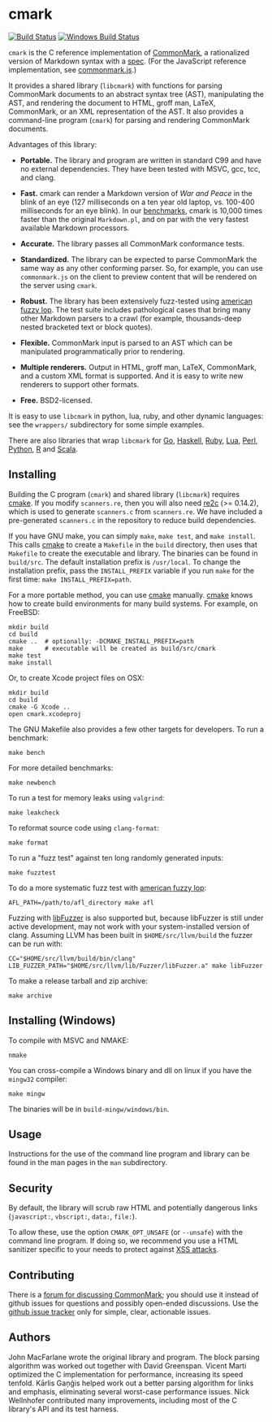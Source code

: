 cmark
=====

[![Build Status]](https://travis-ci.org/commonmark/cmark)
[![Windows Build Status]](https://ci.appveyor.com/project/jgm/cmark-0ub06)

`cmark` is the C reference implementation of [CommonMark], a
rationalized version of Markdown syntax with a [spec][the spec].
(For the JavaScript reference implementation, see
[commonmark.js].)

It provides a shared library (`libcmark`) with functions for parsing
CommonMark documents to an abstract syntax tree (AST), manipulating
the AST, and rendering the document to HTML, groff man, LaTeX,
CommonMark, or an XML representation of the AST.  It also provides a
command-line program (`cmark`) for parsing and rendering CommonMark
documents.

Advantages of this library:

- **Portable.**  The library and program are written in standard
  C99 and have no external dependencies.  They have been tested with
  MSVC, gcc, tcc, and clang.

- **Fast.** cmark can render a Markdown version of *War and Peace* in
  the blink of an eye (127 milliseconds on a ten year old laptop,
  vs. 100-400 milliseconds for an eye blink).  In our [benchmarks],
  cmark is 10,000 times faster than the original `Markdown.pl`, and
  on par with the very fastest available Markdown processors.

- **Accurate.** The library passes all CommonMark conformance tests.

- **Standardized.** The library can be expected to parse CommonMark
  the same way as any other conforming parser.  So, for example,
  you can use `commonmark.js` on the client to preview content that
  will be rendered on the server using `cmark`.

- **Robust.** The library has been extensively fuzz-tested using
  [american fuzzy lop].  The test suite includes pathological cases
  that bring many other Markdown parsers to a crawl (for example,
  thousands-deep nested bracketed text or block quotes).

- **Flexible.** CommonMark input is parsed to an AST which can be
  manipulated programmatically prior to rendering.

- **Multiple renderers.**  Output in HTML, groff man, LaTeX, CommonMark,
  and a custom XML format is supported. And it is easy to write new
  renderers to support other formats.

- **Free.** BSD2-licensed.

It is easy to use `libcmark` in python, lua, ruby, and other dynamic
languages: see the `wrappers/` subdirectory for some simple examples.

There are also libraries that wrap `libcmark` for
[Go](https://github.com/rhinoman/go-commonmark),
[Haskell](https://hackage.haskell.org/package/cmark),
[Ruby](https://github.com/gjtorikian/commonmarker),
[Lua](https://github.com/jgm/cmark-lua),
[Perl](https://metacpan.org/release/CommonMark),
[Python](https://pypi.python.org/pypi/paka.cmark),
[R](https://cran.r-project.org/package=commonmark) and
[Scala](https://github.com/sparsetech/cmark-scala).

Installing
----------

Building the C program (`cmark`) and shared library (`libcmark`)
requires [cmake].  If you modify `scanners.re`, then you will also
need [re2c] \(>= 0.14.2\), which is used to generate `scanners.c` from
`scanners.re`.  We have included a pre-generated `scanners.c` in
the repository to reduce build dependencies.

If you have GNU make, you can simply `make`, `make test`, and `make
install`.  This calls [cmake] to create a `Makefile` in the `build`
directory, then uses that `Makefile` to create the executable and
library.  The binaries can be found in `build/src`.  The default
installation prefix is `/usr/local`.  To change the installation
prefix, pass the `INSTALL_PREFIX` variable if you run `make` for the
first time: `make INSTALL_PREFIX=path`.

For a more portable method, you can use [cmake] manually. [cmake] knows
how to create build environments for many build systems.  For example,
on FreeBSD:

    mkdir build
    cd build
    cmake ..  # optionally: -DCMAKE_INSTALL_PREFIX=path
    make      # executable will be created as build/src/cmark
    make test
    make install

Or, to create Xcode project files on OSX:

    mkdir build
    cd build
    cmake -G Xcode ..
    open cmark.xcodeproj

The GNU Makefile also provides a few other targets for developers.
To run a benchmark:

    make bench

For more detailed benchmarks:

    make newbench

To run a test for memory leaks using `valgrind`:

    make leakcheck

To reformat source code using `clang-format`:

    make format

To run a "fuzz test" against ten long randomly generated inputs:

    make fuzztest

To do a more systematic fuzz test with [american fuzzy lop]:

    AFL_PATH=/path/to/afl_directory make afl

Fuzzing with [libFuzzer] is also supported but, because libFuzzer is still
under active development, may not work with your system-installed version of
clang. Assuming LLVM has been built in `$HOME/src/llvm/build` the fuzzer can be
run with:

    CC="$HOME/src/llvm/build/bin/clang" LIB_FUZZER_PATH="$HOME/src/llvm/lib/Fuzzer/libFuzzer.a" make libFuzzer

To make a release tarball and zip archive:

    make archive

Installing (Windows)
--------------------

To compile with MSVC and NMAKE:

    nmake

You can cross-compile a Windows binary and dll on linux if you have the
`mingw32` compiler:

    make mingw

The binaries will be in `build-mingw/windows/bin`.

Usage
-----

Instructions for the use of the command line program and library can
be found in the man pages in the `man` subdirectory.

Security
--------

By default, the library will scrub raw HTML and potentially
dangerous links (`javascript:`, `vbscript:`, `data:`, `file:`).

To allow these, use the option `CMARK_OPT_UNSAFE` (or
`--unsafe`) with the command line program. If doing so, we
recommend you use a HTML sanitizer specific to your needs to
protect against [XSS
attacks](http://en.wikipedia.org/wiki/Cross-site_scripting).

Contributing
------------

There is a [forum for discussing
CommonMark](http://talk.commonmark.org); you should use it instead of
github issues for questions and possibly open-ended discussions.
Use the [github issue tracker](http://github.com/commonmark/CommonMark/issues)
only for simple, clear, actionable issues.

Authors
-------

John MacFarlane wrote the original library and program.
The block parsing algorithm was worked out together with David
Greenspan. Vicent Marti optimized the C implementation for
performance, increasing its speed tenfold.  Kārlis Gaņģis helped
work out a better parsing algorithm for links and emphasis,
eliminating several worst-case performance issues.
Nick Wellnhofer contributed many improvements, including
most of the C library's API and its test harness.

[benchmarks]: benchmarks.md
[the spec]: http://spec.commonmark.org
[CommonMark]: http://commonmark.org
[cmake]: http://www.cmake.org/download/
[re2c]: http://re2c.org
[commonmark.js]: https://github.com/commonmark/commonmark.js
[Build Status]: https://img.shields.io/travis/commonmark/cmark/master.svg?style=flat
[Windows Build Status]: https://ci.appveyor.com/api/projects/status/h3fd91vtd1xfmp69?svg=true
[american fuzzy lop]: http://lcamtuf.coredump.cx/afl/
[libFuzzer]: http://llvm.org/docs/LibFuzzer.html
